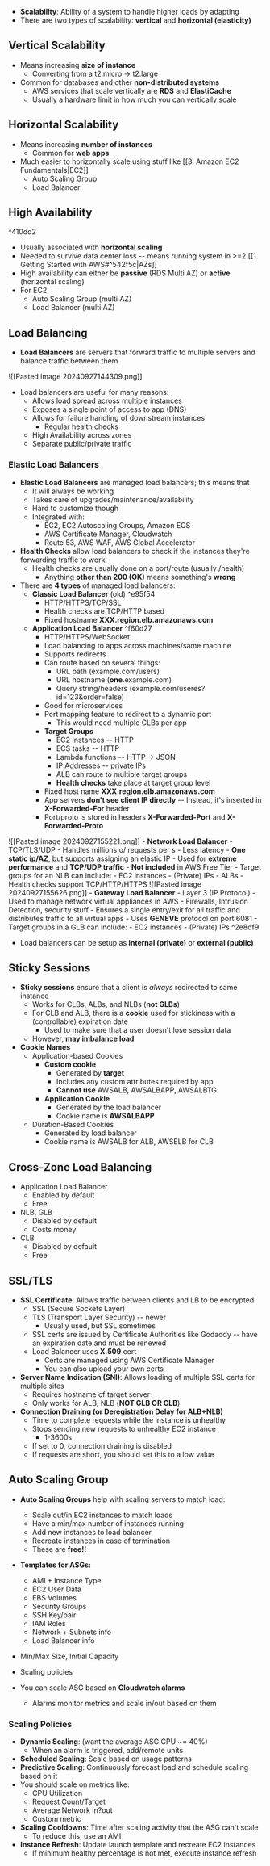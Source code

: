 - **Scalability**: Ability of a system to handle higher loads by adapting 
- There are two types of scalability: **vertical** and **horizontal (elasticity)**

## Vertical Scalability

- Means increasing **size of instance** 
	- Converting from a t2.micro -> t2.large 
- Common for databases and other **non-distributed systems**
	- AWS services that scale vertically are **RDS** and **ElastiCache**
	- Usually a hardware limit in how much you can vertically scale

## Horizontal Scalability 

- Means increasing **number of instances**
	- Common for **web apps**
- Much easier to horizontally scale using stuff like [[3. Amazon EC2 Fundamentals|EC2]] 
	- Auto Scaling Group 
	- Load Balancer

## High Availability

^410dd2

- Usually associated with **horizontal scaling**
- Needed to survive data center loss -- means running system in >=2 [[1. Getting Started with AWS#^542f5c|AZs]]
- High availability can either be **passive** (RDS Multi AZ) or **active** (horizontal scaling)
- For EC2: 
	- Auto Scaling Group (multi AZ)
	- Load Balancer (multi AZ)

## Load Balancing

- **Load Balancers** are servers that forward traffic to multiple servers and balance traffic between them 

![[Pasted image 20240927144309.png]]

- Load balancers are useful for many reasons: 
	- Allows load spread across multiple instances
	- Exposes a single point of access to app (DNS)
	- Allows for failure handling of downstream instances 
		- Regular health checks
	- High Availability across zones 
	- Separate public/private traffic

### Elastic Load Balancers 

- **Elastic Load Balancers** are managed load balancers; this means that
	- It will always be working
	- Takes care of upgrades/maintenance/availability
	- Hard to customize though 
	- Integrated with: 
		- EC2, EC2 Autoscaling Groups, Amazon ECS 
		- AWS Certificate Manager, Cloudwatch
		- Route 53, AWS WAF, AWS Global Accelerator
- **Health Checks** allow load balancers to check if the instances they're forwarding traffic to work 
	- Health checks are usually done on a port/route (usually /health)
		- Anything **other than 200 (OK)** means something's **wrong**
- There are **4 types** of managed load balancers: 
	- **Classic Load Balancer** (old) ^e95f54
		- HTTP/HTTPS/TCP/SSL
		- Health checks are TCP/HTTP based
		- Fixed hostname **XXX.region.elb.amazonaws.com**
	- **Application Load Balancer** ^f60d27
		- HTTP/HTTPS/WebSocket
		- Load balancing to apps across machines/same machine
		- Supports redirects
		- Can route based on several things: 
			- URL path (example.com/users)
			- URL hostname (**one**.example.com)
			- Query string/headers (example.com/useres?id=123&order=false)
		- Good for microservices
		- Port mapping feature to redirect to a dynamic port 
			- This would need multiple CLBs per app
		- **Target Groups**
			- EC2 Instances -- HTTP 
			- ECS tasks -- HTTP
			- Lambda functions -- HTTP -> JSON
			- IP Addresses -- private IPs
			- ALB can route to multiple target groups
			- **Health checks** take place at target group level 
		- Fixed host name **XXX.region.elb.amazonaws.com**
		- App servers **don't see client IP directly** -- Instead, it's inserted in **X-Forwarded-For** header
		- Port/proto is stored in headers **X-Forwarded-Port** and **X-Forwarded-Proto**

![[Pasted image 20240927155221.png]]
	- **Network Load Balancer**
		- TCP/TLS/UDP
		- Handles millions o/ requests per s
		- Less latency 
		- **One static ip/AZ**, but supports assigning an elastic IP 
		- Used for **extreme performance** and **TCP/UDP traffic**
		- **Not included** in AWS Free Tier
		- Target groups for an NLB can include: 
			- EC2 instances
			- (Private) IPs
			- ALBs 
		- Health checks support TCP/HTTP/HTTPS
![[Pasted image 20240927155626.png]]
	- **Gateway Load Balancer**
		- Layer 3 (IP Protocol)
		- Used to manage network virtual appliances in AWS
			- Firewalls, Intrusion Detection, security stuff
		- Ensures a single entry/exit for all traffic and distributes traffic to all virtual apps
		- Uses **GENEVE** protocol on port 6081
		- Target groups in a GLB can include:
			- EC2 instances
			- (Private) IPs ^2e8df9
- Load balancers can be setup as **internal (private)** or **external (public)**

## Sticky Sessions 

- **Sticky sessions** ensure that a client is *always* redirected to same instance
	- Works for CLBs, ALBs, and NLBs (**not GLBs**)
	- For CLB and ALB, there is a **cookie** used for stickiness with a (controllable) expiration date
		- Used to make sure that a user doesn't lose session data
	- However, **may imbalance load**
- **Cookie Names**
	- Application-based Cookies
		- **Custom cookie**
			- Generated by **target**
			- Includes any custom attributes required by app 
			- **Cannot use** AWSALB, AWSALBAPP, AWSALBTG
		- **Application Cookie**
			- Generated by the load balancer
			- Cookie name is **AWSALBAPP** 
	- Duration-Based Cookies
		- Generated by load balancer
		- Cookie name is AWSALB for ALB, AWSELB for CLB

## Cross-Zone Load Balancing

- Application Load Balancer
	- Enabled by default
	- Free
- NLB, GLB
	- Disabled by default
	- Costs money 
- CLB
	- Disabled by default
	- Free

## SSL/TLS

- **SSL Certificate**: Allows traffic between clients and LB to be encrypted
	- SSL (Secure Sockets Layer)
	- TLS (Transport Layer Security) -- newer
		- Usually used, but SSL sometimes
	- SSL certs are issued by Certificate Authorities like Godaddy -- have an expiration date and must be renewed
	- Load Balancer uses **X.509** cert
		- Certs are managed using AWS Certificate Manager
		- You can also upload your own certs
- **Server Name Indication (SNI)**: Allows loading of multiple SSL certs for multiple sites
	- Requires hostname of target server
	- Only works for ALB, NLB (**NOT GLB OR CLB**)
- **Connection Draining (or Deregistration Delay for ALB+NLB)**
	- Time to complete requests while the instance is unhealthy
	- Stops sending new requests to unhealthy EC2 instance
		- 1-3600s
	- If set to 0, connection draining is disabled
	- If requests are short, you should set this to a low value

## Auto Scaling Group

- **Auto Scaling Groups** help with scaling servers to match load: 
	- Scale out/in EC2 instances to match loads
	- Have a min/max number of instances running
	- Add new instances to load balancer
	- Recreate instances in case of termination
	- These are **free!!**
- **Templates for ASGs:**
	- AMI + Instance Type
	- EC2 User Data
	- EBS Volumes
	- Security Groups
	- SSH Key/pair
	- IAM Roles
	- Network + Subnets info 
	- Load Balancer info
- Min/Max Size, Initial Capacity
- Scaling policies

- You can scale ASG based on **Cloudwatch alarms**
	- Alarms monitor metrics and scale in/out based on them 

### Scaling Policies

- **Dynamic Scaling**: (want the average ASG CPU ~= 40%)
	- When an alarm is triggered, add/remote units
- **Scheduled Scaling**: Scale based on usage patterns
- **Predictive Scaling**: Continuously forecast load and schedule scaling based on it
- You should scale on metrics like: 
	- CPU Utilization
	- Request Count/Target
	- Average Network In?out
	- Custom metric
- **Scaling Cooldowns**: Time after scaling activity that the ASG can't scale
	- To reduce this, use an AMI 
- **Instance Refresh**: Update launch template and recreate EC2 instances
	- If minimum healthy percentage is not met, execute instance refresh 


